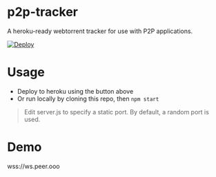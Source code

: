 # p2p-tracker

A heroku-ready webtorrent tracker for use with P2P applications.

[![Deploy](https://www.herokucdn.com/deploy/button.svg)](https://heroku.com/deploy?template=https://github.com/draeder/p2p-tracker/tree/master)

# Usage

- Deploy to heroku using the button above
- Or run locally by cloning this repo, then ` npm start `
> Edit server.js to specify a static port. By default, a random port is used.

# Demo

wss://ws.peer.ooo
